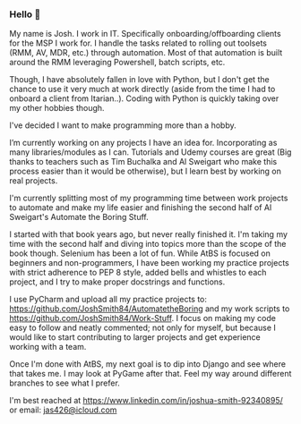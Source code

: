 ### Hello 👋

My name is Josh. I work in IT. Specifically onboarding/offboarding clients for the MSP I work for. I handle the tasks related to rolling out toolsets (RMM, AV, MDR, etc.) through automation.
Most of that automation is built around the RMM leveraging Powershell, batch scripts, etc. 

Though, I have absolutely fallen in love with Python, but I don't get the chance to use it very much at work directly (aside from the time I had to onboard a client from Itarian..). Coding with Python is quickly taking over my other hobbies though.

I've decided I want to make programming more than a hobby. 

I’m currently working on any projects I have an idea for. Incorporating as many libraries/modules as I can. Tutorials and Udemy courses are great (Big thanks to teachers such as Tim Buchalka and Al Sweigart who make this process easier than it would be otherwise), but I learn best by working on real projects. 

I'm currently splitting most of my programming time between work projects to automate and make my life easier and finishing the second half of Al Sweigart's Automate the Boring Stuff. 

I started with that book years ago, but never really finished it. I'm taking my time with the second half and diving into topics more than the scope of the book though. Selenium has been a lot of fun. 
While AtBS is focused on beginners and non-programmers, I have been working my practice projects with strict adherence to PEP 8 style, added bells and whistles to each project, and I try to make proper docstrings and functions.

I use PyCharm and upload all my practice projects to: https://github.com/JoshSmith84/AutomatetheBoring and my work scripts to https://github.com/JoshSmith84/Work-Stuff.
I focus on making my code easy to follow and neatly commented; not only for myself, but because I would like to start contributing to larger projects and get experience working with a team.

Once I'm done with AtBS, my next goal is to dip into Django and see where that takes me. I may look at PyGame after that. Feel my way around different branches to see what I prefer.

I'm best reached at https://www.linkedin.com/in/joshua-smith-92340895/ or email: jas426@icloud.com

